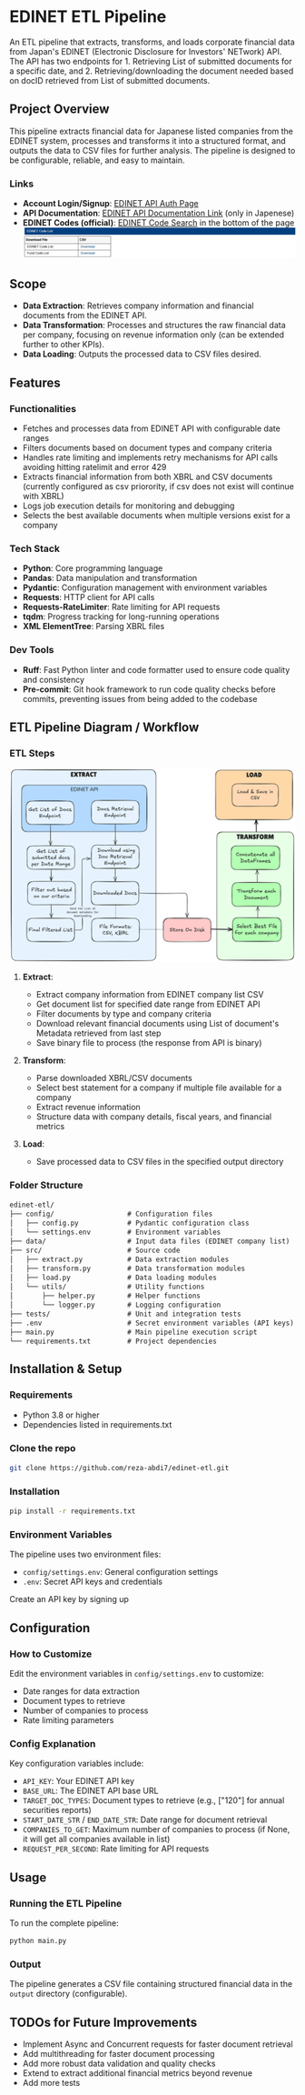 # EDINET ETL Pipeline

An ETL pipeline that extracts, transforms, and loads corporate financial data from Japan's EDINET (Electronic Disclosure for Investors' NETwork) API.
The API has two endpoints for 1. Retrieving List of submitted documents for a specific date, and 2. Retrieving/downloading the document needed based on docID retrieved from List of submitted documents.

## Project Overview

This pipeline extracts financial data for Japanese listed companies from the EDINET system, processes and transforms it into a structured format, and outputs the data to CSV files for further analysis. The pipeline is designed to be configurable, reliable, and easy to maintain.

### Links

- **Account Login/Signup**: [EDINET API Auth Page](https://api.edinet-fsa.go.jp/api/auth/index.aspx?mode=1)
- **API Documentation**: [EDINET API Documentation Link](https://disclosure2dl.edinet-fsa.go.jp/guide/static/disclosure/download/ESE140206.zip) (only in Japenese)
- **EDINET Codes (official)**: [EDINET Code Search](https://disclosure2.edinet-fsa.go.jp/weee0020.aspx)
in the bottom of the page
![alt text](data\image.png)

## Scope

- **Data Extraction**: Retrieves company information and financial documents from the EDINET API.
- **Data Transformation**: Processes and structures the raw financial data per company, focusing on revenue information only (can be extended further to other KPIs).
- **Data Loading**: Outputs the processed data to CSV files desired.

## Features

### Functionalities
- Fetches and processes data from EDINET API with configurable date ranges
- Filters documents based on document types and company criteria
- Handles rate limiting and implements retry mechanisms for API calls avoiding hitting ratelimit and error 429
- Extracts financial information from both XBRL and CSV documents (currently configured as csv priorority, if csv does not exist will continue with XBRL)
- Logs job execution details for monitoring and debugging
- Selects the best available documents when multiple versions exist for a company

### Tech Stack
- **Python**: Core programming language
- **Pandas**: Data manipulation and transformation
- **Pydantic**: Configuration management with environment variables
- **Requests**: HTTP client for API calls
- **Requests-RateLimiter**: Rate limiting for API requests
- **tqdm**: Progress tracking for long-running operations
- **XML ElementTree**: Parsing XBRL files

### Dev Tools
- **Ruff**: Fast Python linter and code formatter used to ensure code quality and consistency
- **Pre-commit**: Git hook framework to run code quality checks before commits, preventing issues from being added to the codebase


## ETL Pipeline Diagram / Workflow
### ETL Steps

![ETL Pipeline Diagram](data\etl_diagram.png)


1. **Extract**:
   - Extract company information from EDINET company list CSV
   - Get document list for specified date range from EDINET API
   - Filter documents by type and company criteria
   - Download relevant financial documents using List of document's Metadata retrieved from last step
   - Save binary file to process (the response from API is binary)

2. **Transform**:
   - Parse downloaded XBRL/CSV documents
   - Select best statement for a company if multiple file available for a company
   - Extract revenue information
   - Structure data with company details, fiscal years, and financial metrics

3. **Load**:
   - Save processed data to CSV files in the specified output directory

### Folder Structure
```
edinet-etl/
├── config/                  # Configuration files
│   ├── config.py            # Pydantic configuration class
│   └── settings.env         # Environment variables
├── data/                    # Input data files (EDINET company list)
├── src/                     # Source code
│   ├── extract.py           # Data extraction modules
│   ├── transform.py         # Data transformation modules
│   ├── load.py              # Data loading modules
│   └── utils/               # Utility functions
│       ├── helper.py        # Helper functions
│       └── logger.py        # Logging configuration
├── tests/                   # Unit and integration tests
├── .env                     # Secret environment variables (API keys)
├── main.py                  # Main pipeline execution script
└── requirements.txt         # Project dependencies
```

## Installation & Setup

### Requirements
- Python 3.8 or higher
- Dependencies listed in requirements.txt

### Clone the repo
```bash
git clone https://github.com/reza-abdi7/edinet-etl.git
```

### Installation
```bash
pip install -r requirements.txt
```

### Environment Variables
The pipeline uses two environment files:
- `config/settings.env`: General configuration settings
- `.env`: Secret API keys and credentials

Create an API key by signing up 

## Configuration

### How to Customize
Edit the environment variables in `config/settings.env` to customize:
- Date ranges for data extraction
- Document types to retrieve
- Number of companies to process
- Rate limiting parameters

### Config Explanation
Key configuration variables include:
- `API_KEY`: Your EDINET API key
- `BASE_URL`: The EDINET API base URL
- `TARGET_DOC_TYPES`: Document types to retrieve (e.g., ["120"] for annual securities reports)
- `START_DATE_STR` / `END_DATE_STR`: Date range for document retrieval
- `COMPANIES_TO_GET`: Maximum number of companies to process (if None, it will get all companies available in list)
- `REQUEST_PER_SECOND`: Rate limiting for API requests

## Usage

### Running the ETL Pipeline
To run the complete pipeline:
```bash
python main.py
```

### Output
The pipeline generates a CSV file containing structured financial data in the `output` directory (configurable).

## TODOs for Future Improvements
- Implement Async and Concurrent requests for faster document retrieval
- Add multithreading for faster document processing
- Add more robust data validation and quality checks
- Extend to extract additional financial metrics beyond revenue
- Add more tests
